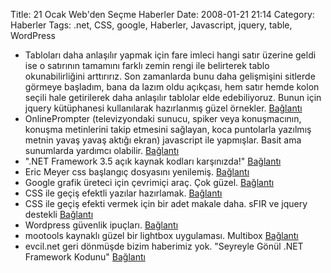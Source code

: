 Title: 21 Ocak Web&#039;den Seçme Haberler
Date: 2008-01-21 21:14
Category: Haberler
Tags: .net, CSS, google, Haberler, Javascript, jquery, table, WordPress

-   Tabloları daha anlaşılır yapmak için fare imleci hangi satır üzerine
    geldi ise o satırının tamamını farklı zemin rengi ile belirterek
    tablo okunabilirliğini arttırırız. Son zamanlarda bunu daha
    gelişmişini sitlerde görmeye başladım, bana da lazım oldu açıkçası,
    hem satır hemde kolon seçili hale getirilerek daha anlaşılır
    tablolar elde edebiliyoruz. Bunun için jquery kütüphanesi
    kullanılarak hazırlanmış güzel örnekler. [Bağlantı][]
-   OnlinePrompter (televizyondaki sunucu, spiker veya konuşmacının,
    konuşma metinlerini takip etmesini sağlayan, koca puntolarla
    yazılmış metnin yavaş yavaş aktığı ekran) javascript ile yapmışlar.
    Basit ama sunumlarda yardımcı olabilir. [Bağlantı][1]
-   ".NET Framework 3.5 açık kaynak kodları karşınızda!" [Bağlantı][2]
-   Eric Meyer css başlangıç dosyasını yenilemiş. [Bağlantı][3]
-   Google grafik üreteci için çevrimiçi araç. Çok güzel. [Bağlantı][4]
-   CSS ile geçiş efektli yazılar hazırlamak. [Bağlantı][5]
-   CSS ile geçiş efekti vermek için bir adet makale daha. sFIR ve
    jquery destekli [Bağlantı][6]
-   Wordpress güvenlik ipuçları. [Bağlantı][7]
-   mootools kaynaklı güzel bir lightbox uygulaması. Multibox
    [Bağlantı][8]
-   evcil.net geri dönmüşde bizim haberimiz yok. "Seyreyle Gönül .NET
    Framework Kodunu" [Bağlantı][9]

</p>

  [Bağlantı]: http://p.sohei.org/jquery-plugins/tablehover/
    "hover efektikli tablolar"
  [1]: http://www.cueprompter.com/ "Prompter"
  [2]: http://daron.yondem.com/tr/PermaLink.aspx?guid=d23bbb25-5fdf-4599-824a-cb8f8931fa3d
    "açık kaynak .ner framework"
  [3]: http://meyerweb.com/eric/thoughts/2008/01/15/resetting-again/
    "css başlangıç dosyası"
  [4]: http://almaer.com/chartmaker/ "googlechart aracı"
  [5]: http://cssglobe.com/lab/textgradient/
    "geçik efektli css yazıları"
  [6]: http://www.webdesignerwall.com/tutorials/css-gradient-text-effect/
    "css ile geçiş efekti"
  [7]: http://www.mattcutts.com/blog/three-tips-to-protect-your-wordpress-installation/
    "güvenlik ipuçları"
  [8]: http://www.phatfusion.net/multibox/ "multibox"
  [9]: http://www.evcil.net/post/seyreyle-gonul-net-framework-kodunu/
    ".net framework 3.5"
